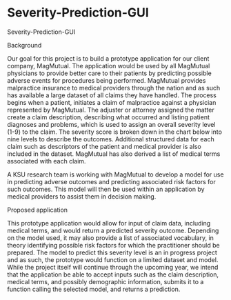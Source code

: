 # Severity-Prediction-GUI
Severity-Prediction-GUI


Background

Our goal for this project is to build a prototype application for our client company, MagMutual. The application would be used by all MagMutual physicians to provide better care to their patients by predicting possible adverse events for procedures being performed.  MagMutual provides malpractice insurance to medical providers through the nation and as such has available a large dataset of all claims they have handled.  The process begins when a patient, initiates a claim of malpractice against a physician represented by MagMutual.  The adjuster or attorney assigned the matter create a claim description, describing what occurred and listing patient diagnoses and problems, which is used to assign an overall severity level (1-9) to the claim.  The severity score is broken down in the chart below into nine levels to describe the outcomes. Additional structured data for each claim such as descriptors of the patient and medical provider is also included in the dataset.  MagMutual has also derived a list of medical terms associated with each claim.  

A KSU research team is working with MagMutual to develop a model for use in predicting adverse outcomes and predicting associated risk factors for such outcomes.  This model will then be used within an application by medical providers to assist them in decision making.

Proposed application

This prototype application would allow for input of claim data, including medical terms, and would return a predicted severity outcome.  Depending on the model used, it may also provide a list of associated vocabulary, in theory identifying possible risk factors for which the practitioner should be prepared.  The model to predict this severity level is an in progress project and as such, the prototype would function on a limited dataset and model.   While the project itself will continue through the upcoming year, we intend that the application be able to accept inputs such as the claim description, medical terms, and possibly demographic information, submits it to a function calling the selected model,  and returns a prediction.
